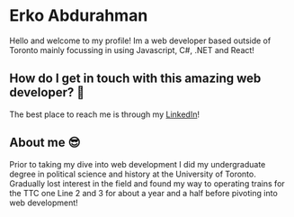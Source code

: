 # Erko Abdurahman

Hello and welcome to my profile! Im a web developer based outside of Toronto mainly focussing in using Javascript, C#, .NET and React!

## How do I get in touch with this amazing web developer? 🤔
The best place to reach me is through my [LinkedIn](https://www.linkedin.com/in/erko-abdurahman-b74186164/)!

## About me 😎
Prior to taking my dive into web development I did my undergraduate degree in political science and history at the University of Toronto. Gradually lost interest in the field and found my way to operating trains for the TTC one Line 2 and 3 for about a year and a half before pivoting into web development!

<!--

Here are some ideas to get you started:

- 🔭 I’m currently working on ...
- 🌱 I’m currently learning ...
- 👯 I’m looking to collaborate on ...
- 🤔 I’m looking for help with ...
- 💬 Ask me about ...
- 📫 How to reach me: ...
- 😄 Pronouns: ...
- ⚡ Fun fact: ...
-->
